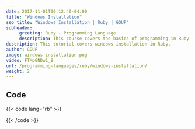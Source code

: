 ```yaml
---
date: 2017-11-01T00:12:40-04:00
title: "Windows Installation"
seo_title: "Windows Installation | Ruby | GOUP"
subheader:
     greeting: Ruby - Programming Language
     description: This course covers the basics of programming in Ruby. Work your way through the videos/articles and I'll teach you everything you need to know to start your programming journey!
description: This tutorial covers windows installation in Ruby.
author: GOUP
image: windows-installation.png
video: FTMpGNDw1_8
url: /programming-languages/ruby/windows-installation/
weight: 2
---
```


## Code

{{< code lang="rb" >}}

{{< /code >}}